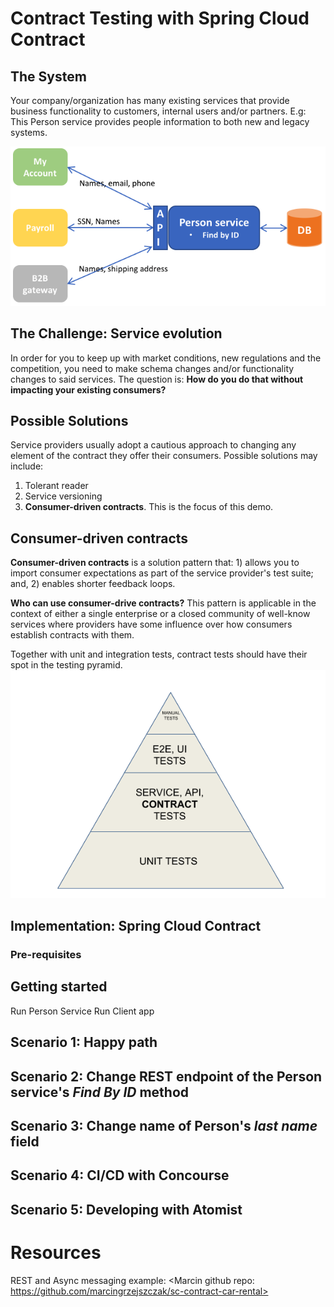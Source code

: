 # Contract Testing with Spring Cloud Contract

## The System
Your company/organization has many existing services that provide business functionality to customers, internal users and/or partners.
E.g: This Person service provides people information to both new and legacy systems.

![The System](TheSystem.png)

## The Challenge: Service evolution
In order for you to keep up with market conditions, new regulations and the competition, you need to make schema changes and/or functionality changes to said services.
The question is: __How do you do that without impacting your existing consumers?__

## Possible Solutions
Service providers usually adopt a cautious approach to changing any element of the contract they offer their consumers. Possible solutions may include:
1) Tolerant reader
1) Service versioning
1) __Consumer-driven contracts__. This is the focus of this demo.

## Consumer-driven contracts
__Consumer-driven contracts__ is a solution pattern that: 1) allows you to import consumer expectations as part of the service provider's test suite; and, 2) enables shorter feedback loops. 

__Who can use consumer-drive contracts?__ This pattern is applicable in the context of either a single enterprise or a closed community of well-know services where providers have some influence over how consumers establish contracts with them.

Together with unit and integration tests, contract tests should have their spot in the testing pyramid.
![Test Pyramid](testing_pyramid.png)

## Implementation: Spring Cloud Contract
### Pre-requisites

## Getting started
Run Person Service
Run Client app

## Scenario 1: Happy path

## Scenario 2: Change REST endpoint of the Person service's _Find By ID_ method

## Scenario 3: Change name of Person's _last name_ field

## Scenario 4: CI/CD with Concourse

## Scenario 5: Developing with Atomist

# Resources
REST and Async messaging example: <Marcin github repo: https://github.com/marcingrzejszczak/sc-contract-car-rental>
